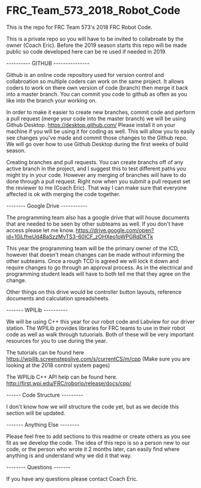 # FRC_Team_573_2018_Robot_Code
This is the repo for FRC Team 573's 2018 FRC Robot Code.

This is a private repo so you will have to be invited to collabroate by the owner (Coach Eric). 
Before the 2019 season starts this repo will be made public so code developed here can be re used if needed in 2019.

---------- GITHUB ---------------

Github is an online code repository used for version control and collabroation so multiple coders can work on the same project.
It allows coders to work on there own version of code (branch) then merge it back into a master branch. 
You can commit you code to github as often as you like into the branch your working on. 

In order to make it easier to create new branches, commit code and perform a pull request (merge your code into the master branch) we will be using Github Desktop. https://desktop.github.com/ Please install it on your machine if you will be using it for coding as well. This will allow you to easily see changes you've made and commit those changes to the Github repo. We will go over how to use Github Desktop during the first weeks of build season.

Creating branches and pull requests. You can create branchs off of any active branch in the project, and I suggest this to test different paths you might try in your code. However any merging of branches will have to do done through a pull request. Right now when you submit a pull request set the reviewer to me (Coach Eric). That way I can make sure that everyone affected is ok with merging the code together.

-------- Google Drive -----------

The programming team also has a google drive that will house documents that are needed to be seen by other subteams as well. If you don't have access please let me know.  https://drive.google.com/open?id=10iLfheUd4BaSzzMyTS3-60ICF_zOHXeo1oWPGRdDKTk

This year the programming team will be the primary owner of the ICD, however that doesn't mean changes can be made without informing the other subteams. Once a rough TCD is agreed we will lock it down and require changes to go through an approval process. As in the electrical and programming student leads will have to both tell me that they agree on the change.

Other things on this drive would be controller button layouts, reference documents and calculation spreadsheets.

------- WPILib ----------

We will be using C++ this year for our robot code and Labview for our driver station. The WPILib provides libraries for FRC teams to use in their robot code as well as walk through tutuorials. Both of these will be very important resources for you to use during the year.

The tutorials can be found here https://wpilib.screenstepslive.com/s/currentCS/m/cpp (Make sure you are looking at the 2018 control system pages)

The WPILib C++ API help can be found here. http://first.wpi.edu/FRC/roborio/release/docs/cpp/ 

------ Code Structure ---------

I don't know how we will structure the code yet, but as we decide this section will be updated.

------- Anything Else --------

Please feel free to add sections to this readme or create others as you see fit as we develop the code. The idea of this repo is so a person new to our code, or the person who wrote it 2 months later, can easily find where anything is and understand why we did it that way.

-------- Questions -------

If you have any questions please contact Coach Eric.

